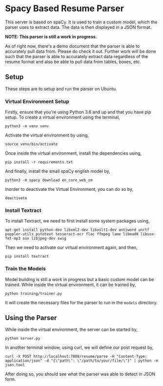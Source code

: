 # Spacy Based Resume Parser
This server is based on spaCy. It is used to train a custom model, which the parser uses to extract data. The data is then displayed in a JSON format.

**NOTE: This parser is still a work in progress.**

As of right now, there's a demo document that the parser is able to accurately pull data from. Please do check it out. Further work will be done such that the parser is able to accurately extract data regardless of the resume format and also be able to pull data from tables, boxes, etc. 

## Setup
These steps are to setup and run the parser on Ubuntu.
### Virtual Environment Setup
Firstly, ensure that you're using Python 3.6 and up and that you have pip setup.
To create a virtual environment using the terminal,
```
python3 -m venv venv
```
Activate the virtual environment by using,
```
source venv/bin/activate
```
Once inside the virtual environment, install the dependencies using,
```
pip install -r requirements.txt
```
And finally, install the small spaCy english model by,
```
python3 -m spacy download en_core_web_sm
```
Inorder to deactivate the Virtual Environment, you can do so by,
```
deactivate
```

### Install Textract
To install Textract, we need to first install some system packages using,
```
apt-get install python-dev libxml2-dev libxslt1-dev antiword unrtf poppler-utils pstotext tesseract-ocr flac ffmpeg lame libmad0 libsox-fmt-mp3 sox libjpeg-dev swig
```
Then we need to activate our virtual environment again, and then,
```
pip install textract
```

### Train the Models
Model building is still a work in progress but a basic custom model can be trained. While inside the virtual environment, it can be trained by,
```
python training/trainer.py
```
It will create the necessary files for the parser to run in the ```models``` directory.

## Using the Parser
While inside the virtual environment, the server can be started by,
```
python server.py
```
In another terminal window, using curl, we will define our post request by,
```
curl -X POST http://localhost:7000/resume/parse -H "Content-Type: application/json" -d "{\"path\": \"/path/to/your/file/\"}" | python -m json.tool
```
After doing so, you should see what the parser was able to detect in JSON form.

